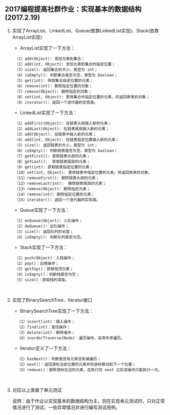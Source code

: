 ##  2017编程提高社群作业：实现基本的数据结构(2017.2.19)

1. 实现了ArrayList、LinkedList、Queue(依靠LinkedList实现)、Stack(依靠ArrayList实现)

   - ArrayList实现了一下方法：

   ```
    （1）add(Object): 添加元素到集合；
    （2）add(int, Object): 添加元素到集合的指定位置；
    （3）size(): 返回集合的大小，类型为 int；
    （4）isEmpty(): 判断集合是否为空，类型为 boolean；
    （5）get(int): 获取集合指定位置的元素；
    （6）remove(int): 删除指定位置的对象；
    （7）remove(Object): 删除指定的对象；
    （8）set(int, Object): 更改集合中指定位置的元素，并返回原来的对象；
    （9）iterator(): 返回一个迭代器的实现类。
   ```

   - LinkedList实现了一下方法：

   ```
    （1）addFirst(Object): 在链表头部插入新的元素；
    （2）addLast(Object): 在链表尾部插入新的元素；
    （3）add(Object): 在链表中插入新的元素；
    （4）add(int, Object): 在链表指定位置插入新的元素；
    （5）size(): 返回链表的大小，类型为 int；
    （6）isEmpty(): 判断链表是否为空，类型为 boolean；
    （7）getFirst(): 获取链表头部的元素；
    （8）getLast():  获取链表尾部的元素；
    （9）get(int): 获取链表指定位置的元素；
    （10）set(int, Object): 更改链表中指定位置的元素，并返回原来的对象。
    （11）removeFirst(): 删除链表头部的元素；
    （12）removeLast(int):  删除链表尾部的元素；
    （13）remove(Object): 删除指定元素；
    （14）remove(int): 删除指定位置的元素；
    （15）iterator(): 返回一个迭代器的实现类。         
   ```

   - Queue实现了一下方法：

   ```
    （1）enQueue(Object): 入队操作；
    （2）deQueue(): 出队操作；
    （3）size(): 返回队列的长度；
    （4）isEmpty(): 判断队列是否为空。
   ```

   - Stack实现了一下方法：

   ```
    （1）push(Object)：入栈操作；
    （2）pop()：出栈操作；
    （3）getTop()：获取栈顶元素；
    （4）isEmpty()：判断栈是否为空；
    （5）size()：获取栈的深度。
   ```
   ​

2. 实现了BinarySearchTree、Iterator接口

   - BinarySearchTree实现了一下方法：

   ```
     （1）insert(int)：插入操作；
     （2）find(int)：查找操作；
     （3）delete(int)：删除操作；
     （4）inorderTraverse(Node)：遍历操作，采用中序遍历。
   ```

   - Iterator定义了一下方法：

   ```
     （1）hasNext()：判断是否有元素没有被遍历；
     （2）next()：返回游标当前位置的元素并将游标移动到下一个位置；
     （3）remove()：删除游标左边的元素，在执行完 next 之后该操作只能执行一次。
   ```
   ​

3. 对应以上类做了单元测试

    说明：由于作业以实现基本的数据结构为主，则在实现单元测试时，只对正常情况进行了测试，一些异常情况并进行编写测试用例。